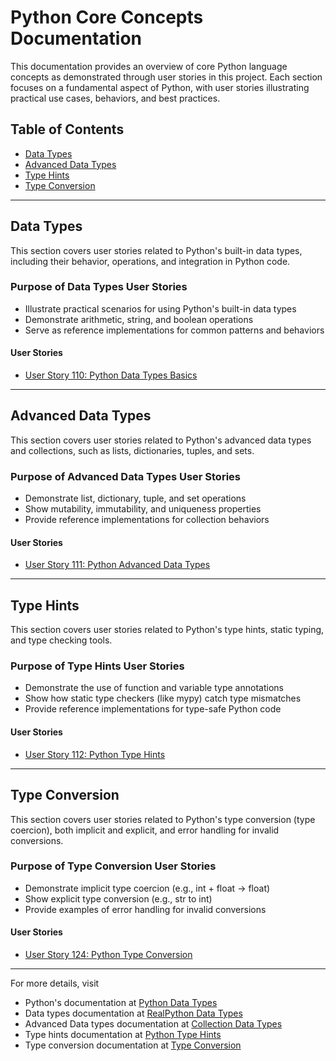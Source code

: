 # Python Core Concepts Documentation

This documentation provides an overview of core Python language concepts as demonstrated through user stories in this project. Each section focuses on a fundamental aspect of Python, with user stories illustrating practical use cases, behaviors, and best practices.

## Table of Contents

- [Data Types](#data-types)
- [Advanced Data Types](#advanced-data-types)
- [Type Hints](#type-hints)
- [Type Conversion](#type-conversion)

---

## Data Types

This section covers user stories related to Python's built-in data types, including their behavior, operations, and integration in Python code.

### Purpose of Data Types User Stories
- Illustrate practical scenarios for using Python's built-in data types
- Demonstrate arithmetic, string, and boolean operations
- Serve as reference implementations for common patterns and behaviors

#### User Stories
- [User Story 110: Python Data Types Basics](/Python-Concepts/User-Story-110-Data-Types-Basics)

---

## Advanced Data Types

This section covers user stories related to Python's advanced data types and collections, such as lists, dictionaries, tuples, and sets.

### Purpose of Advanced Data Types User Stories
- Demonstrate list, dictionary, tuple, and set operations
- Show mutability, immutability, and uniqueness properties
- Provide reference implementations for collection behaviors

#### User Stories
- [User Story 111: Python Advanced Data Types](/Python-Concepts/User-Story-111-Advanced-Data-Types)

---

## Type Hints

This section covers user stories related to Python's type hints, static typing, and type checking tools.

### Purpose of Type Hints User Stories
- Demonstrate the use of function and variable type annotations
- Show how static type checkers (like mypy) catch type mismatches
- Provide reference implementations for type-safe Python code

#### User Stories
- [User Story 112: Python Type Hints](/Python-Concepts/User-Story-112-Type-Hints)

---

## Type Conversion

This section covers user stories related to Python's type conversion (type coercion), both implicit and explicit, and error handling for invalid conversions.

### Purpose of Type Conversion User Stories
- Demonstrate implicit type coercion (e.g., int + float → float)
- Show explicit type conversion (e.g., str to int)
- Provide examples of error handling for invalid conversions

#### User Stories
- [User Story 124: Python Type Conversion](/Python-Concepts/User-Story-124-Type-Conversion)

---
For more details, visit 
 - Python's documentation at [Python Data Types](https://docs.python.org/3/)
 - Data types documentation at [RealPython Data Types](https://realpython.com/python-data-types/)
 - Advanced Data types documentation at [Collection Data Types](https://docs.python.org/3/library/stdtypes.html#sequence-types-list-tuple-range)
 - Type hints documentation at [Python Type Hints](https://docs.python.org/3/library/typing.html)
 - Type conversion documentation at [Type Conversion](https://llego.dev/posts/python-type-conversion-guide/)